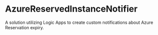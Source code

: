 # AzureReservedInstanceNotifier
A solution utilizing Logic Apps to create custom notifications about Azure Reservation expiry.
